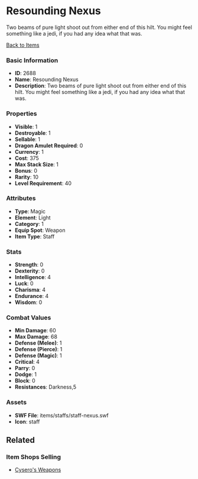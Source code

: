 # Resounding Nexus

Two beams of pure light shoot out from either end of this hilt.  You might feel something like a jedi, if you had any idea what that was. 

[Back to Items](../items.md)

### Basic Information

- **ID**: 2688
- **Name**: Resounding Nexus
- **Description**: Two beams of pure light shoot out from either end of this hilt.  You might feel something like a jedi, if you had any idea what that was. 

### Properties

- **Visible**: 1
- **Destroyable**: 1
- **Sellable**: 1
- **Dragon Amulet Required**: 0
- **Currency**: 1
- **Cost**: 375
- **Max Stack Size**: 1
- **Bonus**: 0
- **Rarity**: 10
- **Level Requirement**: 40

### Attributes

- **Type**: Magic
- **Element**: Light
- **Category**: 1
- **Equip Spot**: Weapon
- **Item Type**: Staff

### Stats

- **Strength**: 0
- **Dexterity**: 0
- **Intelligence**: 4
- **Luck**: 0
- **Charisma**: 4
- **Endurance**: 4
- **Wisdom**: 0

### Combat Values

- **Min Damage**: 60
- **Max Damage**: 68
- **Defense (Melee)**: 1
- **Defense (Pierce)**: 1
- **Defense (Magic)**: 1
- **Critical**: 4
- **Parry**: 0
- **Dodge**: 1
- **Block**: 0
- **Resistances**: Darkness,5

### Assets

- **SWF File**: items/staffs/staff-nexus.swf
- **Icon**: staff

## Related

### Item Shops Selling

- [Cysero's Weapons](../item-shops/44-cysero-s-weapons.md)

